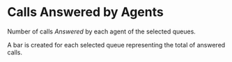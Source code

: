 # Calls Answered by Agents

Number of calls *Answered* by each agent of the selected queues.

A bar is created for each selected queue representing the total of
answered calls.
